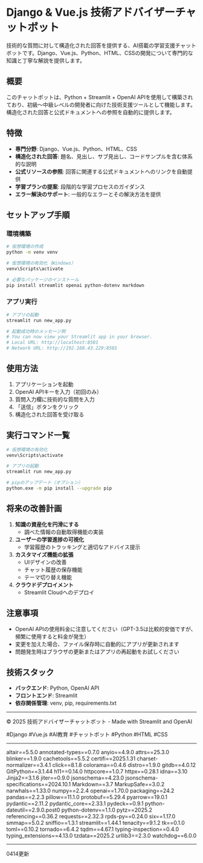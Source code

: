 # Django & Vue.js 技術アドバイザーチャットボット

技術的な質問に対して構造化された回答を提供する、AI搭載の学習支援チャットボットです。Django、Vue.js、Python、HTML、CSSの開発について専門的な知識と丁寧な解説を提供します。

## 概要

このチャットボットは、Python + Streamlit + OpenAI APIを使用して構築されており、初級〜中級レベルの開発者に向けた技術支援ツールとして機能します。構造化された回答と公式ドキュメントへの参照を自動的に提供します。

## 特徴

- **専門分野**: Django、Vue.js、Python、HTML、CSS
- **構造化された回答**: 題名、見出し、サブ見出し、コードサンプルを含む体系的な説明
- **公式リソースの参照**: 回答に関連する公式ドキュメントへのリンクを自動提供
- **学習プランの提案**: 段階的な学習プロセスのガイダンス
- **エラー解決のサポート**: 一般的なエラーとその解決方法を提供

## セットアップ手順

### 環境構築

```bash
# 仮想環境の作成
python -m venv venv

# 仮想環境の有効化（Windows）
venv\Scripts\activate

# 必要なパッケージのインストール
pip install streamlit openai python-dotenv markdown
```

### アプリ実行

```bash
# アプリの起動
streamlit run new_app.py

# 起動成功時のメッセージ例
# You can now view your Streamlit app in your browser.
# Local URL: http://localhost:8501
# Network URL: http://192.168.43.229:8501
```

## 使用方法

1. アプリケーションを起動
2. OpenAI APIキーを入力（初回のみ）
3. 質問入力欄に技術的な質問を入力
4. 「送信」ボタンをクリック
5. 構造化された回答を受け取る

## 実行コマンド一覧

```bash
# 仮想環境の有効化
venv\Scripts\activate

# アプリの起動
streamlit run new_app.py

# pipのアップデート（オプション）
python.exe -m pip install --upgrade pip
```

## 将来の改善計画

1. **知識の資産化を円滑にする**
   - 調べた情報の自動取得機能の実装
2. **ユーザーの学習進捗の可視化**
   - 学習履歴のトラッキングと適切なアドバイス提示
3. **カスタマイズ機能の拡張**
   - UIデザインの改善
   - チャット履歴の保存機能
   - テーマ切り替え機能
4. **クラウドデプロイメント**
   - Streamlit Cloudへのデプロイ

## 注意事項

- OpenAI APIの使用料金に注意してください（GPT-3.5は比較的安価ですが、頻繁に使用すると料金が発生）
- 変更を加えた場合、ファイル保存時に自動的にアプリが更新されます
- 問題発生時はブラウザの更新またはアプリの再起動をお試しください

## 技術スタック

- **バックエンド**: Python, OpenAI API
- **フロントエンド**: Streamlit
- **依存関係管理**: venv, pip, requirements.txt

---

© 2025 技術アドバイザーチャットボット - Made with Streamlit and OpenAI

#Django #Vue.js #AI教育 #チャットボット #Python #HTML #CSS

*************************************************
altair==5.5.0
annotated-types==0.7.0
anyio==4.9.0
attrs==25.3.0
blinker==1.9.0
cachetools==5.5.2
certifi==2025.1.31
charset-normalizer==3.4.1
click==8.1.8
colorama==0.4.6
distro==1.9.0
gitdb==4.0.12
GitPython==3.1.44
h11==0.14.0
httpcore==1.0.7
httpx==0.28.1
idna==3.10
Jinja2==3.1.6
jiter==0.9.0
jsonschema==4.23.0
jsonschema-specifications==2024.10.1
Markdown==3.7
MarkupSafe==3.0.2
narwhals==1.33.0
numpy==2.2.4
openai==1.70.0
packaging==24.2
pandas==2.2.3
pillow==11.1.0
protobuf==5.29.4
pyarrow==19.0.1
pydantic==2.11.2
pydantic_core==2.33.1
pydeck==0.9.1
python-dateutil==2.9.0.post0
python-dotenv==1.1.0
pytz==2025.2
referencing==0.36.2
requests==2.32.3
rpds-py==0.24.0
six==1.17.0
smmap==5.0.2
sniffio==1.3.1
streamlit==1.44.1
tenacity==9.1.2
tk==0.1.0
toml==0.10.2
tornado==6.4.2
tqdm==4.67.1
typing-inspection==0.4.0
typing_extensions==4.13.0
tzdata==2025.2
urllib3==2.3.0
watchdog==6.0.0
***************************************************
0414更新
